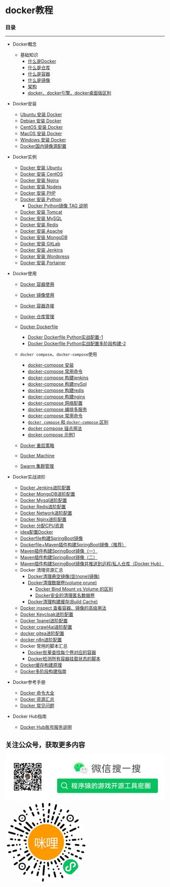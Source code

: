 # docker教程 

### 目录

---

* Docker概念
  + 基础知识
    - [什么是Docker](./concepts/what-is-docker.md)
    - [什么是仓库](./concepts/what-is-registry.md)
    - [什么是容器](./concepts/what-is-a-container.md)
    - [什么是镜像](./concepts/what-is-an-image.md)
    - [架构](./concepts/framework.md)
    - [docker、docker引擎、docker桌面版区别](./concepts/docker-engine-desktop-diff.md)


* Docker安装
  + [Ubuntu 安装 Docker](./install/ubuntu-install-docker.md)
  + [Debian 安装 Docker](./install/debian-install-docker.md)
  + [CentOS 安装 Docker](./install/centos-install-docker.md)
  + [MacOS 安装 Docker](./install/macos-install-docker.md)
  + [Windows 安装 Docker](./install/windows-install-docker.md)
  + [Docker国内镜像源配置](./install/docker-mirror.md)


* Docker实例
  + [Docker 安装 Ubuntu](./install/docker-install-ubuntu.md)
  + [Docker 安装 CentOS](./install/docker-install-centos.md)
  + [Docker 安装 Nginx](./install/docker-install-nginx.md)
  + [Docker 安装 Nodejs](./install/docker-install-node.md)
  + [Docker 安装 PHP](./install/docker-install-php.md)
  + [Docker 安装 Python](./install/docker-install-python.md)
    + [Docker Python镜像 TAG 说明](./install/docker-install-python-tags.md)
  + [Docker 安装 Tomcat](./install/docker-install-tomcat.md)
  + [Docker 安装 MySQL](./install/docker-install-mysql.md)
  + [Docker 安装 Redis](./install/docker-install-redis.md)
  + [Docker 安装 Apache](./install/docker-install-apache.md)
  + [Docker 安装 MongoDB](./install/docker-install-mongodb.md)
  + [Docker 安装 GitLab](./install/docker-install-gitlab.md)
  + [Docker 安装 Jenkins](./install/docker-install-jenkins.md)
  + [Docker 安装 Wordpress](./install/docker-install-wordpress.md)
  + [Docker 安装 Portainer](./install/docker-install-portainer.md)


* Docker使用
  + [Docker 容器使用](./usage/docker-container-usage.md)
  + [Docker 镜像使用](./usage/docker-image-usage.md)
  + [Docker 容器连接](./usage/docker-container-connection.md)
  + [Docker 仓库管理](./usage/docker-repository.md)
  + [Docker Dockerfile](./usage/docker-dockerfile.md)
    + [Docker Dockerfile Python实战配置-1](./usage/docker-dockerfile-simple1.md)
    + [Docker Dockerfile Python实战配置多阶段构建-2](./usage/docker-dockerfile-simple2.md)
  + `docker compose`、`docker-compose`使用
    + [docker-compose 安装](./usage/docker-compose.md)
    + [docker-compose 常用命令](./docker-compose/docker-compose-common-command.md)
    + [docker-compose 构建jenkins](./docker-compose/docker-compose-jenkins.md)
    + [docker-compose 构建mySql](./docker-compose/docker-compose-mysql.md)
    + [docker-compose 构建redis](./docker-compose/docker-compose-redis.md)
    + [docker-compose 构建nginx](./docker-compose/docker-compose-nginx.md)
    + [docker-compose 网络配置](./docker-compose/docker-compose-network.md)
    + [docker-compose 编排多服务](./docker-compose/docker-compose-build-servers.md)
    + [docker-compose 常用命令](./docker-compose/docker-compose-common-command.md)
    + [`docker compose` 和 `docker-compose` 区别](./manual/diff/docker-compose-vs-compose-diff.md)
    + [docker compose 锚点用法](./docker-compose/docker-compose-anchor.md)
    + [docker compose 示例1](./docker-compose/docker-compose-simple-1.md)
    
  + [Docker 重启策略](./usage/docker-restart.md)
  + [Docker Machine](./usage/docker-machine.md)
  + [Swarm 集群管理](./usage/docker-swarm.md)


* Docker实战进阶
  + [Docker Jenkins进阶配置](./advanced/docker-jenkins-advanced.md)
  + [Docker MongoDB进阶配置](./advanced/docker-mogongdb-advanced.md)
  + [Docker Mysql进阶配置](./advanced/docker-mysql-advanced.md)
  + [Docker Redis进阶配置](./advanced/docker-redis-advanced.md)
  + [Docker Network进阶配置](./advanced/docker-network-advanced.md)
  + [Docker Nginx进阶配置](./advanced/docker-nginx-advanced.md)
  + [Docker 分配CPU资源](./advanced/docker-cpu-advanced.md)
  + [idea配置Docker](./advanced/docker-idea-advanced.md)
  + [Dockerfile构建SpringBoot镜像](./advanced/docker-dockerfile-springboot-advanced.md)
  + [Dockerfile+Maven插件构建SpringBoot镜像（推荐）](./advanced/docker-dockerfile-maven-springboot-advanced.md)
  + [Maven插件构建SpringBoot镜像（一）](./advanced/docker-maven-build-image.md)
  + [Maven插件构建SpringBoot镜像（二）](./advanced/docker-maven-build-image-2.md)
  + [Maven插件构建SpringBoot镜像并推送到远程/私人仓库（Docker Hub）](./advanced/docker-maven-build-image-remote-advanced.md)
  + Docker 清理资源汇总
    + [Docker清理悬空镜像(空(none)镜像)](./advanced/docker-none-image.md)
    + [Docker清理数据卷(volume prune)](./advanced/docker-clear-volume.md)
      + [Docker Bind Mount vs Volume 的区别](./advanced/docker-volume-vs-bind-mount.md)
      + [Docker安全的清理匿名数据卷](./advanced/docker-safe-clear-volume.md)
    + [Docker清理构建缓存(Build Cache)](./advanced/docker-clear-build-cache.md)
  + [Docker inspect 查看容器、镜像的高级用法](./advanced/docker-inspect-advanced.md)
  + [Docker Keycloak进阶配置](./advanced/docker-keycloak-advanced.md)
  + [Docker 1panel进阶配置](./advanced/docker-1panel.md)
  + [Docker crawl4ai进阶配置](./advanced/docker-crawl4ai.md)
  + [docker gitea进阶配置](./advanced/gitea/readme.md)
  + [docker n8n进阶配置](./advanced/n8n/n8n.md)
  + Docker 常用的脚本汇总
    + [Docker批量查找每个卷对应的容器](./advanced/docker-find-volume-container-mapping.md)
    + [Docker检测所有容器挂载状态的脚本](./advanced/docker-inspect-advanced-sh-1.md)
  + [Docker缓存构建原理](./advanced/docker-build-cache.md)
  + [Docker多阶段构建指南](./advanced/docker-multi-stage-builds.md)

* Docker参考手册
  + [Docker 命令大全](./manual/docker-command-manual.md)
  + [Docker 资源汇总](./manual/docker-resources.md)
  + [Docker 常见问题](./manual/docker-problem.md)

* Docker Hub指南
  + [Docker Hub账号服务说明](./docker-hub/docker-hub-service.md)

## 关注公众号，获取更多内容

<img src="assets/mp_qrcode.png">
<img src="assets/gh_96a4edd298d2_258.jpg" style="border-radius: 50%">

